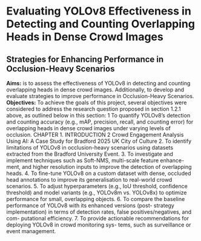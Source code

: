 # Evaluating YOLOv8 Effectiveness in Detecting and Counting Overlapping Heads in Dense Crowd Images
## Strategies for Enhancing Performance in Occlusion-Heavy Scenarios
**Aims:**
is to assess the effectiveness of YOLOv8 in detecting and counting overlapping heads in dense crowd images. Additionally, to develop and evaluate strategies to improve performance in Occlusion-Heavy Scenarios.
**Objectives:**
To achieve the goals of this project, several objectives were considered to address the research
question proposed in section 1.2.1 above, as outlined below in this section:
1 To quantify YOLOv8’s detection and counting accuracy (e.g., mAP, precision, recall,
and counting error) for overlapping heads in dense crowd images under varying levels of
occlusion.
CHAPTER 1. INTRODUCTION 2
Crowd Engagement Analysis Using AI: A Case Study for Bradford 2025 UK City of Culture
2. To identify limitations of YOLOv8 in occlusion-heavy scenarios using datasets extracted
from the Bradford University Event.
3. To investigate and implement techniques such as Soft-NMS, multi-scale feature enhance-
ment, and higher resolution inputs to improve the detection of overlapping heads.
4. To fine-tune YOLOv8 on a custom dataset with dense, occluded head annotations to
improve its generalisation to real-world crowd scenarios.
5. To adjust hyperparameters (e.g., IoU threshold, confidence threshold) and model variants
(e.g., YOLOv8m vs. YOLOv8x) to optimize performance for small, overlapping objects.
6. To compare the baseline performance of YOLOv8 with its enhanced versions (post-
strategy implementation) in terms of detection rates, false positives/negatives, and com-
putational efficiency.
7. To provide actionable recommendations for deploying YOLOv8 in crowd monitoring sys-
tems, such as surveillance or event management.
